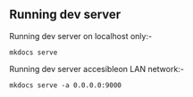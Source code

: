 ## Running dev server
Running dev server on localhost only:-
```
mkdocs serve
```

Running dev server accesibleon LAN network:-
```
mkdocs serve -a 0.0.0.0:9000
```